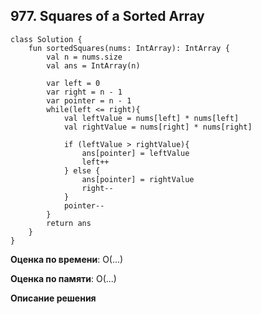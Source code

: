 ## 977. Squares of a Sorted Array


```
class Solution {
    fun sortedSquares(nums: IntArray): IntArray {
        val n = nums.size
        val ans = IntArray(n)

        var left = 0
        var right = n - 1
        var pointer = n - 1
        while(left <= right){
            val leftValue = nums[left] * nums[left]
            val rightValue = nums[right] * nums[right]

            if (leftValue > rightValue){
                ans[pointer] = leftValue
                left++
            } else {
                ans[pointer] = rightValue
                right--
            }
            pointer--
        }
        return ans
    }
}

```

**Оценка по времени**: О(...)


**Оценка по памяти**: О(...)


**Описание решения**
```

```